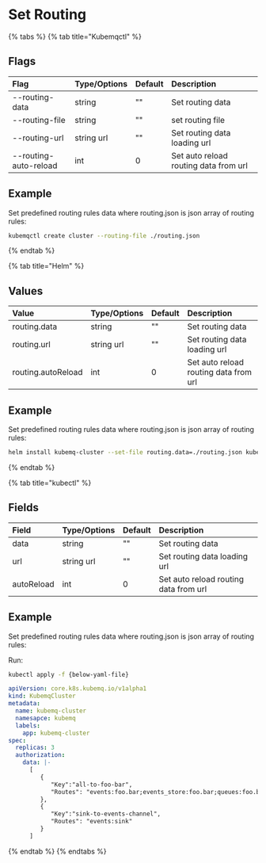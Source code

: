 # Set Routing

{% tabs %}
{% tab title="Kubemqctl" %}
## Flags

| Flag | Type/Options | Default | Description |
| :--- | :--- | :--- | :--- |
| --routing-data | string | "" | Set routing data |
| --routing-file | string | "" | set routing  file |
| --routing-url | string url | "" | Set routing data loading url |
| --routing-auto-reload | int | 0 | Set auto reload routing data from url |

## Example

Set predefined routing rules data where routing.json is json array of routing rules:

```bash
kubemqctl create cluster --routing-file ./routing.json
```
{% endtab %}

{% tab title="Helm" %}
## Values

| Value | Type/Options | Default | Description |
| :--- | :--- | :--- | :--- |
| routing.data | string | "" | Set routing data |
| routing.url | string url | "" | Set routing data loading url |
| routing.autoReload | int | 0 | Set auto reload routing data from url |

## Example

Set predefined routing rules data where routing.json is json array of routing rules:

```bash
helm install kubemq-cluster --set-file routing.data=./routing.json kubemq-charts/kubemq
```
{% endtab %}

{% tab title="kubectl" %}
## Fields

| Field | Type/Options | Default | Description |
| :--- | :--- | :--- | :--- |
| data | string | "" | Set routing data |
| url | string url | "" | Set routing data loading url |
| autoReload | int | 0 | Set auto reload routing data from url |

## Example

Set predefined routing rules data where routing.json is json array of routing rules:

Run:

```bash
kubectl apply -f {below-yaml-file}
```

```yaml
apiVersion: core.k8s.kubemq.io/v1alpha1
kind: KubemqCluster
metadata:
  name: kubemq-cluster
  namesapce: kubemq
  labels:
    app: kubemq-cluster
spec:
  replicas: 3
  authorization:
    data: |-
      [
         {
            "Key":"all-to-foo-bar",
            "Routes": "events:foo.bar;events_store:foo.bar;queues:foo.bar"
         },
         {
            "Key":"sink-to-events-channel",
            "Routes": "events:sink"
         }
      ]
```
{% endtab %}
{% endtabs %}

